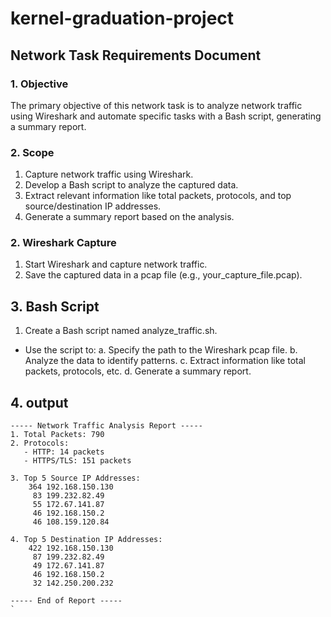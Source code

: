# kernel-graduation-project
## Network Task Requirements Document


### 1. Objective
The primary objective of this network task is to analyze network traffic using Wireshark and automate specific tasks with a Bash script, generating a summary report.


### 2. Scope
1. Capture network traffic using Wireshark.
2. Develop a Bash script to analyze the captured data.
3. Extract relevant information like total packets, protocols, and top source/destination IP addresses.
4. Generate a summary report based on the analysis.

### 2. Wireshark Capture
1. Start Wireshark and capture network traffic.
2. Save the captured data in a pcap file (e.g., your_capture_file.pcap).



## 3. Bash Script
1. Create a Bash script named analyze_traffic.sh.
* Use the script to:
a. Specify the path to the Wireshark pcap file.
b. Analyze the data to identify patterns.
c. Extract information like total packets, protocols, etc.
d. Generate a summary report.

## 4. output

```
----- Network Traffic Analysis Report -----
1. Total Packets: 790
2. Protocols:
   - HTTP: 14 packets
   - HTTPS/TLS: 151 packets

3. Top 5 Source IP Addresses:
    364 192.168.150.130
     83 199.232.82.49
     55 172.67.141.87
     46 192.168.150.2
     46 108.159.120.84

4. Top 5 Destination IP Addresses:
    422 192.168.150.130
     87 199.232.82.49
     49 172.67.141.87
     46 192.168.150.2
     32 142.250.200.232

----- End of Report -----
`
